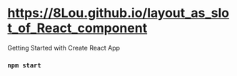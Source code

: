 # https://8Lou.github.io/layout_as_slot_of_React_component

Getting Started with Create React App
### `npm start`
